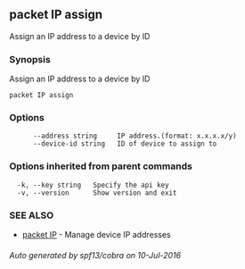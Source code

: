 ## packet IP assign

Assign an IP address to a device by ID

### Synopsis


Assign an IP address to a device by ID

```
packet IP assign
```

### Options

```
      --address string     IP address.(format: x.x.x.x/y)
      --device-id string   ID of device to assign to
```

### Options inherited from parent commands

```
  -k, --key string   Specify the api key
  -v, --version      Show version and exit
```

### SEE ALSO
* [packet IP](packet_IP.md)	 - Manage device IP addresses

###### Auto generated by spf13/cobra on 10-Jul-2016
